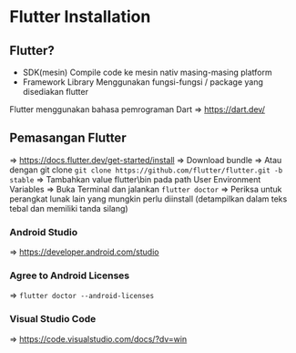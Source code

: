 # Flutter Installation

## Flutter?
- SDK(mesin)
    Compile code ke mesin nativ masing-masing platform
- Framework Library
    Menggunakan fungsi-fungsi / package yang disediakan flutter

Flutter menggunakan bahasa pemrograman Dart
=> https://dart.dev/

## Pemasangan Flutter
=> https://docs.flutter.dev/get-started/install
=> Download bundle
=> Atau dengan git clone ```git clone https://github.com/flutter/flutter.git -b stable```
=> Tambahkan value flutter\bin pada path User Environment Variables
=> Buka Terminal dan jalankan ```flutter doctor```
=> Periksa untuk perangkat lunak lain yang mungkin perlu diinstall (detampilkan dalam teks tebal dan memiliki tanda silang)

### Android Studio
=> https://developer.android.com/studio

### Agree to Android Licenses
=> ```flutter doctor --android-licenses```

### Visual Studio Code
=> https://code.visualstudio.com/docs/?dv=win
